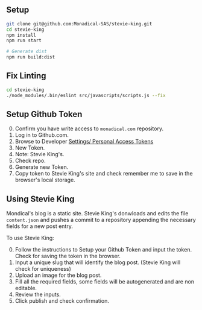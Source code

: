## Setup

```bash
git clone git@github.com:Monadical-SAS/stevie-king.git
cd stevie-king
npm install
npm run start

# Generate dist
npm run build:dist

```

## Fix Linting

```bash
cd stevie-king
./node_modules/.bin/eslint src/javascripts/scripts.js --fix
```

## Setup Github Token

0. Confirm you have write access to `monadical.com` repository.
1. Log in to Github.com.
2. Browse to Developer [Settings/ Personal Access Tokens](https://github.com/settings/tokens)
3. New Token.
4. Note: Stevie King's.
5. Check repo.
6. Generate new Token.
7. Copy token to Stevie King's site and check remember me to save in the browser's local storage.

## Using Stevie King

Mondical's blog is a static site. Stevie King's donwloads and edits the file `content.json` and pushes a commit to a repository appending the necessary fields for a new post entry.

To use Stevie King:

0. Follow the instructions to Setup your Github Token and input the token. Check for saving the token in the browser.
1. Input a unique slug that will identify the blog post. (Stevie King will check for uniqueness)
2. Upload an image for the blog post.
3. Fill all the required fields, some fields will be autogenerated and are non editable.
4. Review the inputs.
5. Click publish and check confirmation.